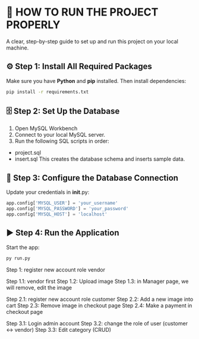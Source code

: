 # 🧭 HOW TO RUN THE PROJECT PROPERLY

A clear, step-by-step guide to set up and run this project on your local machine.

## ⚙️ Step 1: Install All Required Packages
Make sure you have **Python** and **pip** installed. Then install dependencies:
```bash
pip install -r requirements.txt
```

## 🗄️ Step 2: Set Up the Database
1. Open MySQL Workbench 
2. Connect to your local MySQL server.
3. Run the following SQL scripts in order:
* project.sql
* insert.sql
This creates the database schema and inserts sample data.

## 🧩 Step 3: Configure the Database Connection
Update your credentials in __init__.py:
```python
app.config['MYSQL_USER'] = 'your_username'
app.config['MYSQL_PASSWORD'] = 'your_password'
app.config['MYSQL_HOST'] = 'localhost'
```

## ▶️ Step 4: Run the Application
Start the app:
```bash
py run.py
```


Step 1: register new account role vendor

Step 1.1: vendor first
Step 1.2: Upload image
Step 1.3: in Manager page, we will remove, edit the image

Step 2.1: register new account role customer
Step 2.2: Add a new image into cart
Step 2.3: Remove image in checkout page
Step 2.4: Make a payment in checkout page

Step 3.1: Login admin account 
Step 3.2: change the role of user (customer <-> vendor)
Step 3.3: Edit category (CRUD)



